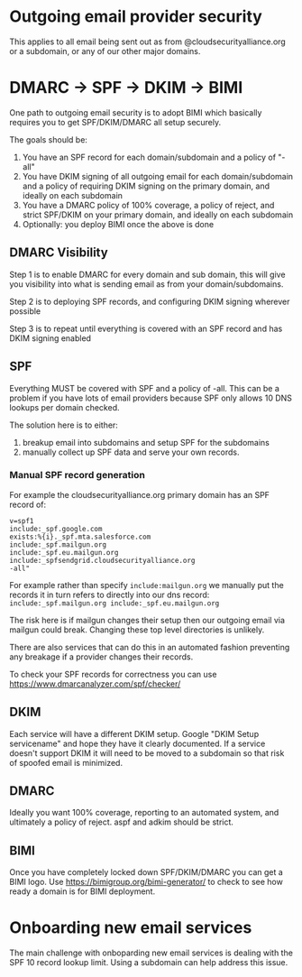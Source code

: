 # Outgoing email provider security

This applies to all email being sent out as from @cloudsecurityalliance.org or a subdomain, or any of our other major domains.

# DMARC -> SPF -> DKIM -> BIMI

One path to outgoing email security is to adopt BIMI which basically requires you to get SPF/DKIM/DMARC all setup securely.

The goals should be:

1. You have an SPF record for each domain/subdomain and a policy of "-all" 
2. You have DKIM signing of all outgoing email for each domain/subdomain and a policy of requiring DKIM signing on the primary domain, and ideally on each subdomain
3. You have a DMARC policy of 100% coverage, a policy of reject, and strict SPF/DKIM on your primary domain, and ideally on each subdomain
4. Optionally: you deploy BIMI once the above is done

## DMARC Visibility

Step 1 is to enable DMARC for every domain and sub domain, this will give you visibility into what is sending email as from your domain/subdomains.

Step 2 is to deploying SPF records, and configuring DKIM signing wherever possible

Step 3 is to repeat until everything is covered with an SPF record and has DKIM signing enabled

## SPF

Everything MUST be covered with SPF and a policy of -all. This can be a problem if you have lots of email providers because SPF only allows 10 DNS lookups per domain checked.

The solution here is to either:

1. breakup email into subdomains and setup SPF for the subdomains
2. manually collect up SPF data and serve your own records. 

### Manual SPF record generation

For example the cloudsecurityalliance.org primary domain has an SPF record of:

```
v=spf1 
include:_spf.google.com 
exists:%{i}._spf.mta.salesforce.com 
include:_spf.mailgun.org 
include:_spf.eu.mailgun.org 
include:_spfsendgrid.cloudsecurityalliance.org 
-all" 
```

For example rather than specify ```include:mailgun.org``` we manually put the records it in turn refers to directly into our dns record: ```include:_spf.mailgun.org include:_spf.eu.mailgun.org```

The risk here is if mailgun changes their setup then our outgoing email via mailgun could break. Changing these top level directories is unlikely.

There are also services that can do this in an automated fashion preventing any breakage if a provider changes their records.

To check your SPF records for correctness you can use https://www.dmarcanalyzer.com/spf/checker/

## DKIM

Each service will have a different DKIM setup. Google "DKIM Setup servicename" and hope they have it clearly documented. If a service doesn't support DKIM it will need to be moved to a subdomain so that risk of spoofed email is minimized.

## DMARC

Ideally you want 100% coverage, reporting to an automated system, and ultimately a policy of reject. aspf and adkim should be strict.

## BIMI

Once you have completely locked down SPF/DKIM/DMARC you can get a BIMI logo. Use https://bimigroup.org/bimi-generator/ to check to see how ready a domain is for BIMI deployment.

# Onboarding new email services

The main challenge with onboparding new email services is dealing with the SPF 10 record lookup limit. Using a subdomain can help address this issue.
